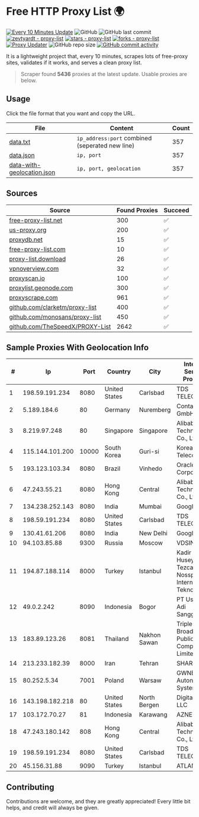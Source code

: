 
# Free HTTP Proxy List 🌍

[![Every 10 Minutes Update](https://github.com/mertguvencli/http-proxy-list/actions/workflows/main.yml/badge.svg?branch=main)](https://github.com/mertguvencli/http-proxy-list/actions/workflows/main.yml)
![GitHub](https://img.shields.io/github/license/mertguvencli/http-proxy-list)
![GitHub last commit](https://img.shields.io/github/last-commit/mertguvencli/http-proxy-list)
[![zevtyardt - proxy-list](https://img.shields.io/static/v1?label=zevtyardt&message=proxy-list&color=blue&logo=github)](https://github.com/zevtyardt/proxy-list "Go to GitHub repo")
[![stars - proxy-list](https://img.shields.io/github/stars/zevtyardt/proxy-list?style=social)](https://github.com/zevtyardt/proxy-list)
[![forks - proxy-list](https://img.shields.io/github/forks/zevtyardt/proxy-list?style=social)](https://github.com/zevtyardt/proxy-list)
[![Proxy Updater](https://github.com/zevtyardt/proxy-list/workflows/Proxy%20Updater/badge.svg)](https://github.com/zevtyardt/proxy-list/actions?query=workflow:"Proxy+Updater")
![GitHub repo size](https://img.shields.io/github/repo-size/zevtyardt/proxy-list)
[![GitHub commit activity](https://img.shields.io/github/commit-activity/m/zevtyardt/proxy-list?logo=commits)](https://github.com/zevtyardt/proxy-list/commits/main)

It is a lightweight project that, every 10 minutes, scrapes lots of free-proxy sites, validates if it works, and serves a clean proxy list.

> Scraper found **5436** proxies at the latest update. Usable proxies are below.

## Usage

Click the file format that you want and copy the URL.

|File|Content|Count|
|----|-------|-----|
|[data.txt](https://raw.githubusercontent.com/mertguvencli/http-proxy-list/main/proxy-list/data.txt)|`ip_address:port` combined (seperated new line)|357|
|[data.json](https://raw.githubusercontent.com/mertguvencli/http-proxy-list/main/proxy-list/data.json)|`ip, port`|357|
|[data-with-geolocation.json](https://raw.githubusercontent.com/mertguvencli/http-proxy-list/main/proxy-list/data-with-geolocation.json)|`ip, port, geolocation`|357|

## Sources

|Source|Found Proxies|Succeed|
|------|-------------|-------|
|[free-proxy-list.net](https://free-proxy-list.net)|300|✅|
|[us-proxy.org](https://www.us-proxy.org)|200|✅|
|[proxydb.net](http://proxydb.net)|15|✅|
|[free-proxy-list.com](https://free-proxy-list.com/?page=&port=&type%5B%5D=http&type%5B%5D=https&up_time=0&search=Search)|10|✅|
|[proxy-list.download](https://www.proxy-list.download/HTTP)|26|✅|
|[vpnoverview.com](https://vpnoverview.com/privacy/anonymous-browsing/free-proxy-servers)|32|✅|
|[proxyscan.io](https://www.proxyscan.io)|100|✅|
|[proxylist.geonode.com](https://proxylist.geonode.com/api/proxy-list?limit=300&page=1&sort_by=lastChecked&sort_type=desc&protocols=http,https)|300|✅|
|[proxyscrape.com](https://api.proxyscrape.com/v2/?request=displayproxies&protocol=http&timeout=10000&country=all&ssl=all&anonymity=all)|961|✅|
|[github.com/clarketm/proxy-list](https://raw.githubusercontent.com/clarketm/proxy-list/master/proxy-list-raw.txt)|400|✅|
|[github.com/monosans/proxy-list](https://raw.githubusercontent.com/monosans/proxy-list/main/proxies/http.txt)|450|✅|
|[github.com/TheSpeedX/PROXY-List](https://raw.githubusercontent.com/TheSpeedX/PROXY-List/master/http.txt)|2642|✅|


## Sample Proxies With Geolocation Info

|#|Ip|Port|Country|City|Internet Service Provider|
|-|--|----|-------|----|-------------------------|
|1|198.59.191.234|8080|United States|Carlsbad|TDS TELECOM|
|2|5.189.184.6|80|Germany|Nuremberg|Contabo GmbH|
|3|8.219.97.248|80|Singapore|Singapore|Alibaba (US) Technology Co., Ltd.|
|4|115.144.101.200|10000|South Korea|Guri-si|Korea Telecom|
|5|193.123.103.34|8080|Brazil|Vinhedo|Oracle Corporation|
|6|47.243.55.21|8080|Hong Kong|Central|Alibaba (US) Technology Co., Ltd.|
|7|134.238.252.143|8080|India|Mumbai|Google LLC|
|8|198.59.191.234|8080|United States|Carlsbad|TDS TELECOM|
|9|130.41.61.206|8080|India|New Delhi|Google LLC|
|10|94.103.85.88|9300|Russia|Moscow|VDSINA|
|11|194.87.188.114|8000|Turkey|Istanbul|Kadir Huseyin Tezcan Nosspeed Internet Teknolojileri|
|12|49.0.2.242|8090|Indonesia|Bogor|PT Usaha Adi Sanggoro|
|13|183.89.123.26|8081|Thailand|Nakhon Sawan|Triple T Broadband Public Company Limited|
|14|213.233.182.39|8000|Iran|Tehran|SHARIF-EDU|
|15|80.252.5.34|7001|Poland|Warsaw|GWNET Autonomus System|
|16|143.198.182.218|80|United States|North Bergen|DigitalOcean, LLC|
|17|103.172.70.27|81|Indonesia|Karawang|AZNET|
|18|47.243.180.142|808|Hong Kong|Central|Alibaba (US) Technology Co., Ltd.|
|19|198.59.191.234|8080|United States|Carlsbad|TDS TELECOM|
|20|45.156.31.88|9090|Turkey|Istanbul|ATLANTIS|



## Contributing

Contributions are welcome, and they are greatly appreciated! Every
little bit helps, and credit will always be given.

